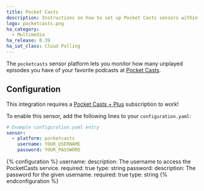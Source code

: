 ```yaml
---
title: Pocket Casts
description: Instructions on how to set up Pocket Casts sensors within Home Assistant.
logo: pocketcasts.png
ha_category:
  - Multimedia
ha_release: 0.39
ha_iot_class: Cloud Polling
---
```


The `pocketcasts` sensor platform lets you monitor how many unplayed episodes you have of your favorite podcasts at [Pocket Casts](https://play.pocketcasts.com/).

## Configuration

<div class='note warning'>
  
  This integration requires a [Pocket Casts + Plus](https://www.pocketcasts.com/plus/) subscription to work!
  
</div>

To enable this sensor, add the following lines to your `configuration.yaml`:

```yaml
# Example configuration.yaml entry
sensor:
  - platform: pocketcasts
    username: YOUR_USERNAME
    password: YOUR_PASSWORD
```

{% configuration %}
username:
  description: The username to access the PocketCasts service.
  required: true
  type: string
password:
  description: The password for the given username.
  required: true
  type: string
{% endconfiguration %}

